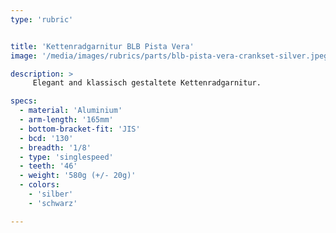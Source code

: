 ```yaml
---
type: 'rubric'


title: 'Kettenradgarnitur BLB Pista Vera'
image: '/media/images/rubrics/parts/blb-pista-vera-crankset-silver.jpeg'

description: >
     Elegant and klassisch gestaltete Kettenradgarnitur.

specs:  
  - material: 'Aluminium'
  - arm-length: '165mm'
  - bottom-bracket-fit: 'JIS'
  - bcd: '130'
  - breadth: '1/8'
  - type: 'singlespeed'
  - teeth: '46'
  - weight: '580g (+/- 20g)'
  - colors:
    - 'silber'
    - 'schwarz'

---
```

